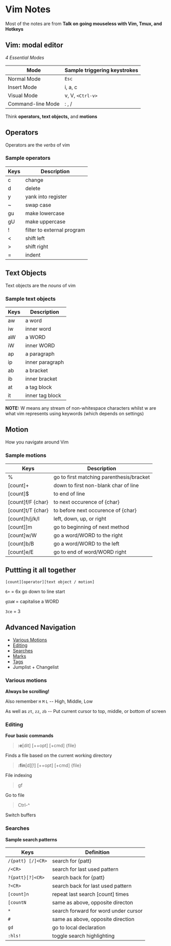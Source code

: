 # Vim Notes

Most of the notes are from **Talk on going mouseless with Vim, Tmux, and Hotkeys**

## Vim: modal editor

*4 Essential Modes*

| Mode | Sample triggering keystrokes|
|---| ----|
|Normal Mode | ```Esc``` |
| Insert Mode | i, a, c |
| Visual Mode | v, V, ```<Ctrl-v>``` |
| Command-line Mode | : , / |

 Think **operators, text objects,** and **motions**

## Operators

Operators are the *verbs* of vim

### Sample operators

| Keys | Description |
|---|---|
| c | change |
| d | delete |
| y | yank into register |
| ~ | swap case |
| gu | make lowercase |
| gU | make uppercase |
| ! | filter to external program |
| < | shift left |
| > | shift right |
| = | indent |

## Text Objects

Text objects are the *nouns* of vim

### Sample text objects

| Keys | Description |
|---|---|
| aw | a word |
| iw | inner word |
| aW | a WORD |
| iW | inner WORD |
| ap | a paragraph |
| ip | inner paragraph |
| ab | a bracket |
| ib | inner bracket |
| at | a tag block |
| it | inner tag block |

**NOTE:** W means any stream of non-whitespace characters whilst w are what vim represents using keywords (which depends on settings)

## Motion

How you navigate around Vim

### Sample motions

| Keys | Description |
|---|---|
| % | go to first matching parenthesis/bracket |
| [count]+ | down to first non-blank char of line |
| [count]$ | to end of line |
| [count]f/F {char} | to next occurence of {char} |
| [count]t/T {char} | to before next occurence of {char} |
| [count]h/j/k/l | left, down, up, or right |
| [count]]m | go to beginning of next method |
| [count]w/W | go a word/WORD to the right |
| [count]b/B | go a word/WORD to the left |
| [count]e/E | go to end of word/WORD right |

## Puttting it all together

```[count][operator][text object / motion]```

```6+``` = 6x go down to line start

```gUaW``` = capitalise a WORD

```3ce``` = 3

## Advanced Navigation

* [Various Motions](#various-motions)
* [Editing](#editing)
* [Searches](#searches)
* [Marks](#marks)
* [Tags](#tags)
* Jumplist + Changelist

### Various motions

**Always be scrolling!**

Also remember `H` `M` `L` -- High, Middle, Low

As well as `zt`, `zz`, `zb` -- Put current cursor to top, middle, or bottom of screen

### Editing

**Four basic commands**

>**:e**[dit] [++opt] [+cmd] {file}

Finds a file based on the current working directory

>**:fin**[d][!] [++opt] [+cmd] {file}

File indexing

>gf

Go to file

>Ctrl-^

Switch buffers

### Searches

**Sample search patterns**

| Keys | Definition |
| ---- | ---------- |
| `/{patt} [/]<CR>` | search for {patt} |
| `/<CR>` | search for last used pattern |
| `?{patt}[?]<CR>` | search back for {patt} |
| `?<CR>` | search back for last used pattern |
| `[count]n` | repeat last search [count] times |
| `[countN` | same as above, opposite directon |
| `*` | search forward for word under cursor |
| `#` | same as above, opposite direction |
| `gd` | go to local declaration |
| `:hls!` | toggle search highlighting |

